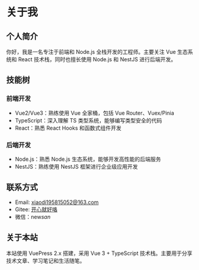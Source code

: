 # 关于我

## 个人简介

你好，我是一名专注于前端和 Node.js 全栈开发的工程师。主要关注 Vue 生态系统和 React 技术栈，同时也擅长使用 Node.js 和 NestJS 进行后端开发。

## 技能树

### 前端开发

- Vue2/Vue3：熟练使用 Vue 全家桶，包括 Vue Router、Vuex/Pinia
- TypeScript：深入理解 TS 类型系统，能够编写类型安全的代码
- React：熟悉 React Hooks 和函数式组件开发

### 后端开发

- Node.js：熟悉 Node.js 生态系统，能够开发高性能的后端服务
- NestJS：熟练使用 NestJS 框架进行企业级应用开发

## 联系方式

- Email: xiaodi195815052@163.com
- Gitee: [开心就好咯](https://gitee.com/its-liu-xiaodi_admin)
- 微信：new*san*

## 关于本站

本站使用 VuePress 2.x 搭建，采用 Vue 3 + TypeScript 技术栈。主要用于分享技术文章、学习笔记和生活随笔。
